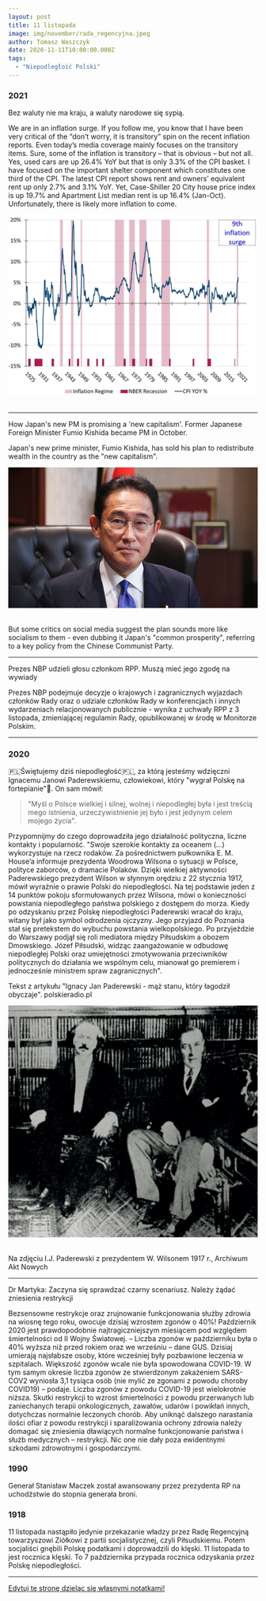 ```yaml
---
layout: post
title: 11 listopada
image: img/november/rada_regencyjna.jpeg
author: Tomasz Waszczyk
date: 2020-11-11T10:00:00.000Z
tags:
  - "Niepodległość Polski"
---
```


### 2021

Bez waluty nie ma kraju, a waluty narodowe się sypią.

We are in an inflation surge.  If you follow me, you know that I have been very critical of the “don’t worry, it is transitory” spin on the recent inflation reports. Even today’s media coverage mainly focuses on the transitory items. Sure, some of the inflation is transitory – that is obvious – but not all. Yes, used cars are up 26.4% YoY but that is only 3.3% of the CPI basket. I have focused on the important shelter component which constitutes one third of the CPI. The latest CPI report shows rent and owners’ equivalent rent up only 2.7% and 3.1% YoY. Yet, Case-Shiller 20 City house price index is up 19.7% and Apartment List median rent is up 16.4% (Jan-Oct). Unfortunately, there is likely more inflation to come.

<img src="./img/november/inflationsurge.jpeg"><br><br>

---

How Japan's new PM is promising a 'new capitalism'. Former Japanese Foreign Minister Fumio Kishida became PM in October.

Japan's new prime minister, Fumio Kishida, has sold his plan to redistribute wealth in the country as the "new capitalism".

<img src="./img/november/kishida.jpg"><br><br>

But some critics on social media suggest the plan sounds more like socialism to them - even dubbing it Japan's "common prosperity", referring to a key policy from the Chinese Communist Party.

---

Prezes NBP udzieli głosu członkom RPP. Muszą mieć jego zgodę na wywiady

Prezes NBP podejmuje decyzje o krajowych i zagranicznych wyjazdach członków Rady oraz o udziale członków Rady w konferencjach i innych wydarzeniach relacjonowanych publicznie - wynika z uchwały RPP z 3 listopada, zmieniającej regulamin Rady, opublikowanej w środę w Monitorze Polskim.

---

### 2020

🇵🇱Świętujemy dziś niepodległość🇵🇱, za którą jesteśmy wdzięczni Ignacemu Janowi Paderewskiemu, człowiekowi, który "wygrał Polskę na fortepianie"🎼. On sam mówił:

> "Myśl o Polsce wielkiej i silnej, wolnej i niepodległej była i jest treścią mego istnienia, urzeczywistnienie jej było i jest jedynym celem mojego życia".

Przypomnijmy do czego doprowadziła jego działalność polityczna, liczne kontakty i popularność.
"Swoje szerokie kontakty za oceanem (...) wykorzystuje na rzecz rodaków. Za pośrednictwem pułkownika E. M. House’a informuje prezydenta Woodrowa Wilsona o sytuacji w Polsce, polityce zaborców, o dramacie Polaków. Dzięki wielkiej aktywności Paderewskiego prezydent Wilson w słynnym orędziu z 22 stycznia 1917, mówił wyraźnie o prawie Polski do niepodległości. Na tej podstawie jeden z 14 punktów pokoju sformułowanych przez Wilsona, mówi o konieczności powstania niepodległego państwa polskiego z dostępem do morza.
Kiedy po odzyskaniu przez Polskę niepodległości Paderewski wracał do kraju, witany był jako symbol odrodzenia ojczyzny. Jego przyjazd do Poznania stał się pretekstem do wybuchu powstania wielkopolskiego.
Po przyjeździe do Warszawy podjął się roli mediatora między Piłsudskim a obozem Dmowskiego. Józef Piłsudski, widząc zaangażowanie w odbudowę niepodległej Polski oraz umiejętności zmotywowania przeciwników politycznych do działania we wspólnym celu, mianował go premierem i jednocześnie ministrem spraw zagranicznych".

Tekst z artykułu "Ignacy Jan Paderewski - mąż stanu, który łagodził obyczaje". polskieradio.pl

<img src="./img/november/paderewski.jpg"><br><br>

Na zdjęciu I.J. Paderewski z prezydentem W. Wilsonem 1917 r., Archiwum Akt Nowych

<!-- W ramach cyklu Paderewski - jazz - inspiracje zapraszamy na koncert -->
<!-- Herdzin meets Ignacy Jazz Paderewski -->
<!-- W programie: -->
<!-- IGNACY JAN PADEREWSKI / KRZYSZTOF HERDZIN -->
<!-- - Menuet G-dur op. 14 nr 1 -->
<!-- - Legenda As-dur op. 16 nr 1 -->
<!-- - Nokturn B-dur op. 16 nr 4 -->
<!-- - Temat z Fantazji Polskiej gis-moll op. 19 -->
<!-- - Temat z III części (Finale. Allegro molto vivace) Koncertu fortepianowego a-moll op. 17 -->

---

Dr Martyka: Zaczyna się sprawdzać czarny scenariusz. Należy żądać zniesienia restrykcji

Bezsensowne restrykcje oraz zrujnowanie funkcjonowania służby zdrowia na wiosnę tego roku, owocuje dzisiaj wzrostem zgonów o 40%!
Październik 2020 jest prawdopodobnie najtragiczniejszym miesiącem pod względem śmiertelności od II Wojny Światowej. – Liczba zgonów w październiku była o 40% wyższa niż przed rokiem oraz we wrześniu – dane GUS.
Dzisiaj umierają najsłabsze osoby, które wcześniej były pozbawione leczenia w szpitalach.
Większość zgonów wcale nie była spowodowana COVID-19. W tym samym okresie liczba zgonów ze stwierdzonym zakażeniem SARS-COV2 wyniosła 3,1 tysiąca osób (nie mylić ze zgonami z powodu choroby COVID19) – podaje. Liczba zgonów z powodu COVID-19 jest wielokrotnie niższa.
Skutki restrykcji to wzrost śmiertelności z powodu przerwanych lub zaniechanych terapii onkologicznych, zawałów, udarów i powikłań innych, dotychczas normalnie leczonych chorób.
Aby uniknąć dalszego narastania ilości ofiar z powodu restrykcji i sparaliżowania ochrony zdrowia należy domagać się zniesienia dławiących normalne funkcjonowanie państwa i służb medycznych – restrykcji.
Nic one nie dały poza ewidentnymi szkodami zdrowotnymi i gospodarczymi.

### 1990

Generał Stanisław Maczek został awansowany przez prezydenta RP na uchodźstwie do stopnia generała broni.

### 1918

11 listopada nastąpiło jedynie przekazanie władzy przez Radę Regencyjną towarzyszowi Ziółkowi z partii socjalistycznej, czyli Piłsudskiemu. Potem socjaliści gnębili Polskę podatkami i doprowadzili do klęski. 11 listopada to jest rocznica klęski. To 7 października przypada rocznica odzyskania przez Polskę niepodległości.

---

<a href="https://github.com/TomaszWaszczyk/historia.waszczyk.com/edit/master/src/content/november-11.md" target="_blank">Edytuj tę stronę dzieląc się własnymi notatkami!</a>
